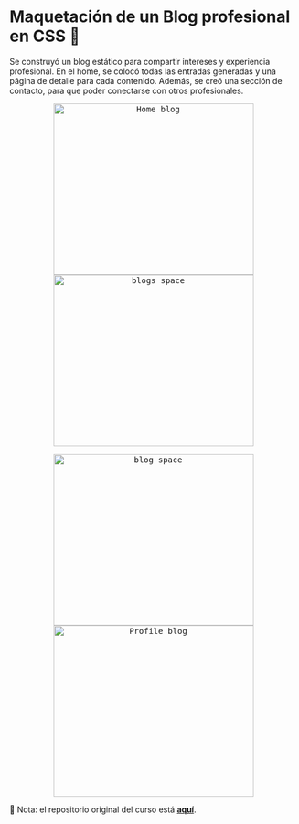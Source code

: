 # Maquetación de un Blog profesional en CSS :page_facing_up:

Se construyó un blog estático para compartir intereses y experiencia profesional. En el home, se colocó todas las entradas generadas y una página de detalle para cada contenido. Además, se creó una sección de contacto, para que poder conectarse con otros profesionales.

<p align="center"><kbd><img height="300" width="350" alt="Home blog" src="https://github.com/yasmani08/Maquetacion-de-Blog-en-CSS/blob/master/Inicio.PNG" hspace="50"></kbd>                              <kbd><img height="300" width="350" alt="blogs space" src="https://github.com/yasmani08/Maquetacion-de-Blog-en-CSS/blob/master/blogs.PNG" hspace="50"></kbd></p>
<p align="center"><kbd><img height="300" width="350" alt="blog space" src="https://github.com/yasmani08/Maquetacion-de-Blog-en-CSS/blob/master/blog.PNG" hspace="50"> </kbd>                             <kbd><img height="300" width="350" alt="Profile blog" src="https://github.com/yasmani08/Maquetacion-de-Blog-en-CSS/blob/master/perfil.PNG" hspace="50"></kbd></p>

:pencil: Nota: el repositorio original del curso está [**aquí**](https://github.com/degranda/Platzi-blog "aquí").
